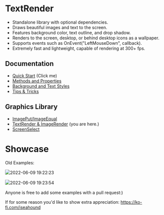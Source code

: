 # TextRender

* Standalone library with optional dependencies.
* Draws beautiful images and text to the screen.
* Features background color, text outline, and drop shadow.
* Renders to the screen, desktop, or behind desktop icons as a wallpaper.
* Supports events such as OnEvent("LeftMouseDown", callback).
* Extremely fast and lightweight, capable of rendering at 300+ fps. 

## Documentation

* [Quick Start](https://github.com/iseahound/TextRender/wiki/Quick-Start) (Click me)
* [Methods and Properties](https://github.com/iseahound/TextRender/wiki/Methods-and-Properties)
* [Background and Text Styles](https://github.com/iseahound/TextRender/wiki/Styles)
* [Tips & Tricks](https://github.com/iseahound/TextRender/wiki/Tips-&-Tricks)

## Graphics Library

* [ImagePut/ImageEqual](https://github.com/iseahound/ImagePut)
* [TextRender & ImageRender](https://github.com/iseahound/TextRender) (you are here.)
* [ScreenSelect](https://github.com/iseahound/ScreenSelect)

# Showcase

Old Examples:

![2022-06-09 19꞉22꞉23](https://user-images.githubusercontent.com/9779668/172961086-a96d6815-5e01-4edd-bfb5-56e027c2cfda.png)

![2022-06-09 19꞉23꞉54](https://user-images.githubusercontent.com/9779668/172961157-17a6d10d-5152-4e4f-9349-0fb76c09b9bd.png)


Anyone is free to add some examples with a pull request:)

If for some reason you'd like to show extra appreciation: https://ko-fi.com/iseahound
